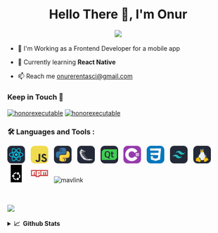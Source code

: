 <h1 align="center"><strong>Hello There 👋, I'm Onur</h1></strong>
<div align="center">
<img src="https://media.giphy.com/media/xTiIzJSKB4l7xTouE8/giphy.gif">
</div>
<div>

- 🔭 I'm Working as a Frontend Developer for a mobile app

- 💪 Currently learning <strong>React Native</strong>

- 📫 Reach me <a>onurerentasci@gmail.com</a>
</div>

### Keep in Touch 🤝
<p align="left">
<a href="https://www.linkedin.com/in/onurerentasci" target="blank"><img align="center" src="https://raw.githubusercontent.com/rahuldkjain/github-profile-readme-generator/master/src/images/icons/Social/linked-in-alt.svg" alt="honorexecutable" height="30" width="40" /></a>
<a href="https://www.instagram.com/onurerentasci/" target="blank"><img align="center" src="https://raw.githubusercontent.com/rahuldkjain/github-profile-readme-generator/master/src/images/icons/Social/instagram.svg" alt="honorexecutable" height="30" width="40" /></a>
</p>

### :hammer_and_wrench: Languages and Tools :

<div>
<div align="left">
    <img src="https://raw.githubusercontent.com/tandpfun/skill-icons/main/icons/React-Dark.svg" title="React" alt="React" width="40" height="40" style="padding-right:5px;"/>&nbsp;
    <img src="https://raw.githubusercontent.com/tandpfun/skill-icons/main/icons/JavaScript.svg" title="javascript" alt="javascript" width="40" height="40" style="padding-right:5px;"/>&nbsp;
    <img src="https://raw.githubusercontent.com/tandpfun/skill-icons/main/icons/Python-Dark.svg" title="py" alt="py" width="40" height="40" style="padding-right:5px;"/>&nbsp;
    <img src="https://raw.githubusercontent.com/tandpfun/skill-icons/main/icons/Flask-Dark.svg" title="flask" alt="flask" width="40" height="40" style="padding-right:5px;"/>&nbsp;
    <img src="https://raw.githubusercontent.com/tandpfun/skill-icons/main/icons/QT-Dark.svg" title="qt" alt="qt" width="40" height="40" style="padding-right:5px;"/>&nbsp;
    <img src="https://raw.githubusercontent.com/tandpfun/skill-icons/main/icons/CS.svg" title="CS" alt="CSharp" width="40" height="40" style="padding-right:5px;"/>&nbsp;
    <img src="https://raw.githubusercontent.com/tandpfun/skill-icons/main/icons/CSS.svg" title="css" alt="css" width="40" height="40" style="padding-right:5px;"/>&nbsp;
    <img src="https://raw.githubusercontent.com/tandpfun/skill-icons/main/icons/TailwindCSS-Dark.svg" title="tailwind" alt="tailwind" width="40" height="40" style="padding-right:5px;"/>&nbsp;
    <img src="https://raw.githubusercontent.com/tandpfun/skill-icons/main/icons/Linux-Dark.svg" title="linux" alt="linux" width="40" height="40" style="padding-right:5px;"/>&nbsp;
    <img src="https://raw.githubusercontent.com/devicons/devicon/1119b9f84c0290e0f0b38982099a2bd027a48bf1/icons/ubuntu/ubuntu-plain.svg" title="ubuntu" alt="ubuntu" width="40" height="40" style="padding-right:5px;"/>&nbsp;
    <img src="https://raw.githubusercontent.com/devicons/devicon/1119b9f84c0290e0f0b38982099a2bd027a48bf1/icons/npm/npm-original-wordmark.svg" title="npm" alt="npm" width="40" height="40" style="padding-right:5px;"/>&nbsp;
    <img src="https://avatars.githubusercontent.com/u/961247?s=200&v=4" title="mavlink" alt="mavlink" width="40" height="40" style="padding-right:5px;"/>&nbsp;
</div></div><br><br>

![](https://komarev.com/ghpvc/?username=onurerentasci)

<details>
  <summary><b>📈&nbsp;&nbsp;Github&nbsp;Stats</b></summary>
  <br>
<div  style="display:flex; flex-direction:row; justify-content:space-between; align-items:center">

[![GitHub Streak](https://streak-stats.demolab.com?user=onurerentasci&theme=transparent&hide_border=true&border_radius=16.3&layout=compactdate_format=j%20M%5B%20Y%5D)](https://git.io/streak-stats)
    
[![Top Langs](https://github-readme-stats.vercel.app/api/top-langs/?username=anuraghazra&layout=compact&theme=transparent)](https://github.com/anuraghazra/github-readme-stats)
    
</div>

